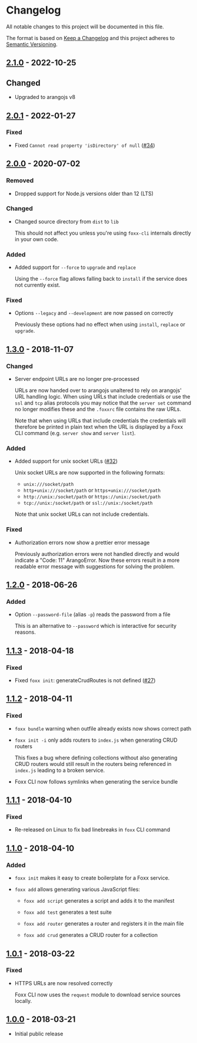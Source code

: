 # Changelog

All notable changes to this project will be documented in this file.

The format is based on [Keep a Changelog](http://keepachangelog.com/en/1.0.0/)
and this project adheres to [Semantic Versioning](http://semver.org/spec/v2.0.0.html).

## [2.1.0] - 2022-10-25

## Changed

- Upgraded to arangojs v8

## [2.0.1] - 2022-01-27

### Fixed

- Fixed `Cannot read property 'isDirectory' of null` ([#34](https://github.com/arangodb/foxx-cli/issues/34))

## [2.0.0] - 2020-07-02

### Removed

- Dropped support for Node.js versions older than 12 (LTS)

### Changed

- Changed source directory from `dist` to `lib`

  This should not affect you unless you're using `foxx-cli` internals directly
  in your own code.

### Added

- Added support for `--force` to `upgrade` and `replace`

  Using the `--force` flag allows falling back to `install` if the service
  does not currently exist.

### Fixed

- Options `--legacy` and `--development` are now passed on correctly

  Previously these options had no effect when using `install`, `replace`
  or `upgrade`.

## [1.3.0] - 2018-11-07

### Changed

- Server endpoint URLs are no longer pre-processed

  URLs are now handed over to arangojs unaltered to rely on arangojs' URL handling
  logic. When using URLs that include credentials or use the `ssl` and `tcp`
  alias protocols you may notice that the `server set` command no longer modifies
  these and the `.foxxrc` file contains the raw URLs.

  Note that when using URLs that include credentials the credentials will therefore
  be printed in plain text when the URL is displayed by a Foxx CLI command (e.g.
  `server show` and `server list`).

### Added

- Added support for unix socket URLs ([#32](https://github.com/arangodb/foxx-cli/issues/32))

  Unix socket URLs are now supported in the following formats:

  - `unix:///socket/path`
  - `http+unix:///socket/path` or `https+unix:///socket/path`
  - `http://unix:/socket/path` or `https://unix:/socket/path`
  - `tcp://unix:/socket/path` or `ssl://unix:/socket/path`

  Note that unix socket URLs can not include credentials.

### Fixed

- Authorization errors now show a prettier error message

  Previously authorization errors were not handled directly and would indicate
  a "Code: 11" ArangoError. Now these errors result in a more readable error
  message with suggestions for solving the problem.

## [1.2.0] - 2018-06-26

### Added

- Option `--password-file` (alias `-p`) reads the password from a file

  This is an alternative to `--password` which is interactive for security reasons.

## [1.1.3] - 2018-04-18

### Fixed

- Fixed `foxx init`: generateCrudRoutes is not defined ([#27](https://github.com/arangodb/foxx-cli/issues/27))

## [1.1.2] - 2018-04-11

### Fixed

- `foxx bundle` warning when outfile already exists now shows correct path

- `foxx init -i` only adds routers to `index.js` when generating CRUD routers

  This fixes a bug where defining collections without also generating CRUD routers
  would still result in the routers being referenced in `index.js` leading to a
  broken service.

- Foxx CLI now follows symlinks when generating the service bundle

## [1.1.1] - 2018-04-10

### Fixed

- Re-released on Linux to fix bad linebreaks in `foxx` CLI command

## [1.1.0] - 2018-04-10

### Added

- `foxx init` makes it easy to create boilerplate for a Foxx service.

- `foxx add` allows generating various JavaScript files:

  - `foxx add script` generates a script and adds it to the manifest

  - `foxx add test` generates a test suite

  - `foxx add router` generates a router and registers it in the main file

  - `foxx add crud` generates a CRUD router for a collection

## [1.0.1] - 2018-03-22

### Fixed

- HTTPS URLs are now resolved correctly

  Foxx CLI now uses the `request` module to download service sources locally.

## [1.0.0] - 2018-03-21

- Initial public release

[2.1.0]: https://github.com/arangodb/foxx-cli/compare/v2.0.1...v2.1.0
[2.0.1]: https://github.com/arangodb/foxx-cli/compare/v2.0.0...v2.0.1
[2.0.0]: https://github.com/arangodb/foxx-cli/compare/v1.3.0...v2.0.0
[1.3.0]: https://github.com/arangodb/foxx-cli/compare/v1.2.0...v1.3.0
[1.2.0]: https://github.com/arangodb/foxx-cli/compare/v1.1.3...v1.2.0
[1.1.3]: https://github.com/arangodb/foxx-cli/compare/v1.1.2...v1.1.3
[1.1.2]: https://github.com/arangodb/foxx-cli/compare/v1.1.1...v1.1.2
[1.1.1]: https://github.com/arangodb/foxx-cli/compare/v1.1.0...v1.1.1
[1.1.0]: https://github.com/arangodb/foxx-cli/compare/v1.0.1...v1.1.0
[1.0.1]: https://github.com/arangodb/foxx-cli/compare/v1.0.0...v1.0.1
[1.0.0]: https://github.com/arangodb/foxx-cli/compare/v0.3.1...v1.0.0
